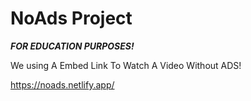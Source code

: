 # NoAds Project

***FOR EDUCATION PURPOSES!***

We using A Embed Link To Watch A Video Without ADS!

https://noads.netlify.app/
